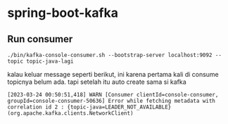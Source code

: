 # spring-boot-kafka

## Run consumer

```shell
./bin/kafka-console-consumer.sh --bootstrap-server localhost:9092 --topic topic-java-lagi
```

kalau keluar message seperti berikut, ini karena pertama kali di consume topicnya belum ada. tapi setelah itu auto
create sama si kafka

```text
[2023-03-24 00:50:51,418] WARN [Consumer clientId=console-consumer, groupId=console-consumer-50636] Error while fetching metadata with correlation id 2 : {topic-java=LEADER_NOT_AVAILABLE} (org.apache.kafka.clients.NetworkClient)
```

